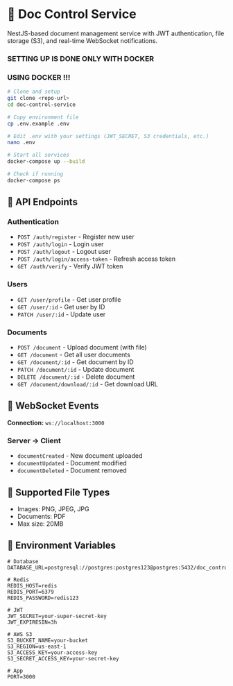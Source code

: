 # 📄 Doc Control Service

NestJS-based document management service with JWT authentication, file storage (S3), and real-time WebSocket notifications.

### SETTING UP IS DONE ONLY WITH DOCKER
### USING DOCKER !!!
```bash
# Clone and setup
git clone <repo-url>
cd doc-control-service

# Copy environment file
cp .env.example .env

# Edit .env with your settings (JWT_SECRET, S3 credentials, etc.)
nano .env

# Start all services
docker-compose up --build

# Check if running
docker-compose ps
```

## 📡 API Endpoints

### Authentication
- `POST /auth/register` - Register new user
- `POST /auth/login` - Login user
- `POST /auth/logout` - Logout user
- `POST /auth/login/access-token` - Refresh access token
- `GET /auth/verify` - Verify JWT token

### Users
- `GET /user/profile` - Get user profile
- `GET /user/:id` - Get user by ID
- `PATCH /user/:id` - Update user

### Documents
- `POST /document` - Upload document (with file)
- `GET /document` - Get all user documents
- `GET /document/:id` - Get document by ID
- `PATCH /document/:id` - Update document
- `DELETE /document/:id` - Delete document
- `GET /document/download/:id` - Get download URL

## 🔌 WebSocket Events

**Connection:** `ws://localhost:3000`

### Server → Client
- `documentCreated` - New document uploaded
- `documentUpdated` - Document modified
- `documentDeleted` - Document removed

## 📁 Supported File Types
- Images: PNG, JPEG, JPG
- Documents: PDF
- Max size: 20MB

## 🔧 Environment Variables

```env
# Database
DATABASE_URL=postgresql://postgres:postgres123@postgres:5432/doc_control

# Redis
REDIS_HOST=redis
REDIS_PORT=6379
REDIS_PASSWORD=redis123

# JWT
JWT_SECRET=your-super-secret-key
JWT_EXPIRESIN=3h

# AWS S3
S3_BUCKET_NAME=your-bucket
S3_REGION=us-east-1
S3_ACCESS_KEY=your-access-key
S3_SECRET_ACCESS_KEY=your-secret-key

# App
PORT=3000
```
